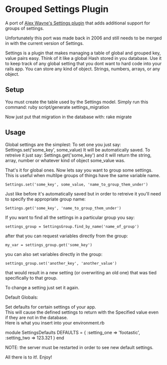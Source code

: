 # Grouped Settings Plugin

A port of [Alex Wayne's Settings plugin](https://github.com/Squeegy/rails-settings) that 
adds additional support for groups of settings.

Unfortunately this port was made back in 2006 and still needs to be merged in with the 
current version of Settings.

Settings is a plugin that makes managing a table of global and grouped key, value 
pairs easy. Think of it like a global Hash stored in you database. 
Use it to keep track of any global setting that you dont want
to hard code into your rails app.  You can store any kind of object.  Strings, numbers,
arrays, or any object.

## Setup

You must create the table used by the Settings model.  Simply run this command:
  ruby script/generate settings_migration

Now just put that migration in the database with:
  rake migrate


## Usage

Global settings are the simplest: 
To set one you just say:  
	Settings.set('some_key', some_value)
It will be automatically saved. 
To retreive it just say:
	Settings.get('some_key')
and it will return the string, array, number or whatever kind of 
object some_value was. 

That's it for global ones. 
Now lets say you want to group some settings. This is useful 
when multilpe groups of things have the same variable name. 

	Settings.set('some_key', some_value, 'name_to_group_them_under')

Just like before it's automatically saved but in order to retreive it 
you'll need to specify the appropriate group name:

	Settings.get('some_key', 'name_to_group_them_under')

If you want to find all the settings in a particular group you say: 

	settings_group = SettingsGroup.find_by_name('name_of_group')

after that you can request variables directly from the group: 

	my_var = settings_group.get('some_key')

you can also set variables directly in the group: 

	settings_group.set('another_key', 'another_value') 

that would result in a new setting (or overwriting an old one) that 
was tied specifically to that group.


To change a setting just set it again. 

Default Globals: 

Set defaults for certain settings of your app.  
This will cause the defined settings to return with the
Specified value even if they are not in the database.  
Here is what you insert into your environment.rb

  module SettingsDefaults
    DEFAULTS = {
      :setting_one => 'footastic',
      :setting_two => 123.321
    }
  end
  

NOTE: the server must be restarted in order to see new default settings.

All there is to it!. Enjoy!
